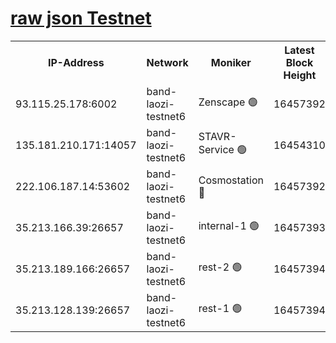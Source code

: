 
[raw json Testnet](https://rpc-check.bandt.stavr.tech/bandt/rpcbandt_result.json)
=

<table><tr><th>IP-Address</th><th>Network</th><th>Moniker</th><th>Latest Block Height</th><th>Earliest Block Height</th><th>Catching Up</th><th>Tx Index</th><th>Voting Power</th><th>Scan Time</th></tr><tr><td>93.115.25.178:6002</td><td>band-laozi-testnet6</td><td>Zenscape 🟢</td><td>16457392</td><td>12460001</td><td>False</td><td>on</td><td>0</td><td>2024-03-04T13:31:18.612086903UTC</td></tr><tr><td>135.181.210.171:14057</td><td>band-laozi-testnet6</td><td>STAVR-Service 🟢</td><td>16454310</td><td>15322501</td><td>False</td><td>on</td><td>0</td><td>2024-03-04T13:31:18.945808625UTC</td></tr><tr><td>222.106.187.14:53602</td><td>band-laozi-testnet6</td><td>Cosmostation 🔴</td><td>16457392</td><td>15423001</td><td>False</td><td>on</td><td>2203670</td><td>2024-03-04T13:31:20.315458814UTC</td></tr><tr><td>35.213.166.39:26657</td><td>band-laozi-testnet6</td><td>internal-1 🟢</td><td>16457393</td><td>16357393</td><td>False</td><td>on</td><td>0</td><td>2024-03-04T13:31:21.180919510UTC</td></tr><tr><td>35.213.189.166:26657</td><td>band-laozi-testnet6</td><td>rest-2 🟢</td><td>16457394</td><td>16357393</td><td>False</td><td>on</td><td>0</td><td>2024-03-04T13:31:22.560975397UTC</td></tr><tr><td>35.213.128.139:26657</td><td>band-laozi-testnet6</td><td>rest-1 🟢</td><td>16457394</td><td>16357394</td><td>False</td><td>on</td><td>0</td><td>2024-03-04T13:31:23.422493625UTC</td></tr></table>
